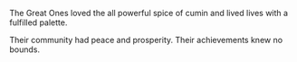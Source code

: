 The Great Ones loved the all powerful spice of cumin and lived lives with a fulfilled palette.

Their community had peace and prosperity. Their achievements knew no bounds.